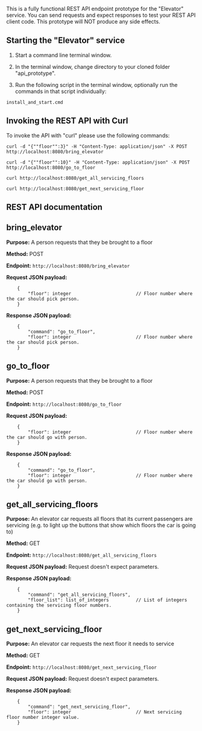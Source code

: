 This is a fully functional REST API endpoint prototype for the "Elevator" service. You can send requests and expect responses to test your REST API client code.
This prototype will NOT produce any side effects.


Starting the "Elevator" service
-------------------------------
1. Start a command line terminal window.

2. In the terminal window, change directory to your cloned folder "api_prototype".

3. Run the following script in the terminal window, optionally run the commands in that script individually:

```
install_and_start.cmd
```

Invoking the REST API with Curl
-------------------------------
To invoke the API with "curl" please use the following commands:

```
curl -d "{""floor"":3}" -H "Content-Type: application/json" -X POST http://localhost:8080/bring_elevator

curl -d "{""floor"":10}" -H "Content-Type: application/json" -X POST http://localhost:8080/go_to_floor

curl http://localhost:8080/get_all_servicing_floors

curl http://localhost:8080/get_next_servicing_floor
```


REST API documentation
----------------------

bring_elevator
--------------
**Purpose:**                A person requests that they be brought to a floor

**Method:**                 POST

**Endpoint:**               `http://localhost:8080/bring_elevator`

**Request JSON payload:**
```
    {
        "floor": integer                        // Floor number where the car should pick person.
    }
```

**Response JSON payload:**
```
    {
        "command": "go_to_floor",
        "floor": integer                        // Floor number where the car should pick person.
    }
```

go_to_floor
-----------
**Purpose:**                A person requests that they be brought to a floor

**Method:**                 POST

**Endpoint:**               `http://localhost:8080/go_to_floor`

**Request JSON payload:**
```
    {
        "floor": integer                        // Floor number where the car should go with person.
    }
```

**Response JSON payload:**
```
    {
        "command": "go_to_floor",
        "floor": integer                        // Floor number where the car should go with person.
    }
```

get_all_servicing_floors
------------------------
**Purpose:**                An elevator car requests all floors that its current passengers are servicing (e.g. to light up the buttons that show which floors the car is going to)

**Method:**                 GET

**Endpoint:**               `http://localhost:8080/get_all_servicing_floors`

**Request JSON payload:**   Request doesn't expect parameters.

**Response JSON payload:**
```
    {
        "command": "get_all_servicing_floors",
        "floor_list": list_of_integers          // List of integers containing the servicing floor numbers.
    }
```

get_next_servicing_floor
------------------------
**Purpose:**                An elevator car requests the next floor it needs to service

**Method:**                 GET

**Endpoint:**               `http://localhost:8080/get_next_servicing_floor`

**Request JSON payload:**   Request doesn't expect parameters.

**Response JSON payload:**
```
    {
        "command": "get_next_servicing_floor",
        "floor": integer                        // Next servicing floor number integer value.
    }
```